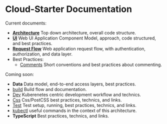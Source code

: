 # Cloud-Starter Documentation

Current documents: 

- **[Architecture](arch.md)** Top down architecture, overall code structure. 
- **[UI](ui.md)** Web UI Application Component Model, approach, code structured, and best practices.
- **[Request Flow](request-flow.md)** Web application request flow, with authentication, authorization, and data layer. 
- Best Practices: 
  - [Comments](comments.md) Short conventions and best practices about commenting.

Coming soon: 

- **Data** Data model, end-to-end access layers, best practices.
- [build](build.md) Build flow and documentation.
- [Dev](dev.md) Kuberenetes centric development workflow and technics.
- [Css](css.md) Css/PostCSS best practices, technics, and links.
- [Test](test.md) Test setup, running, best practices, technics, and links.
- [kubectl](kubectl.md) useful commands in the context of this architecture.
- **TypeScript** Best practices, technics, and links.

